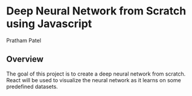 # Deep Neural Network from Scratch using Javascript
Pratham Patel
## Overview
The goal of this project is to create a deep neural network from scratch. React will be used to visualize the neural network as it learns on some predefined datasets.
